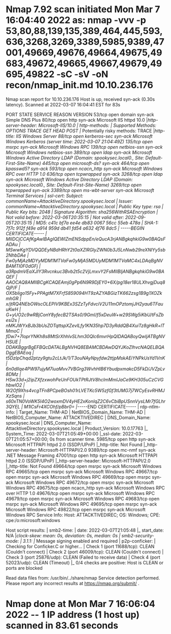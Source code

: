 # Nmap 7.92 scan initiated Mon Mar  7 16:04:40 2022 as: nmap -vvv -p 53,80,88,139,135,389,464,445,593,636,3268,3269,3389,5985,9389,47001,49669,49676,49664,49675,49683,49672,49665,49667,49679,49695,49822 -sC -sV -oN recon/nmap_init.md 10.10.236.176
Nmap scan report for 10.10.236.176
Host is up, received syn-ack (0.30s latency).
Scanned at 2022-03-07 16:04:41 EST for 83s

PORT      STATE SERVICE       REASON  VERSION
53/tcp    open  domain        syn-ack Simple DNS Plus
80/tcp    open  http          syn-ack Microsoft IIS httpd 10.0
|_http-server-header: Microsoft-IIS/10.0
| http-methods: 
|   Supported Methods: OPTIONS TRACE GET HEAD POST
|_  Potentially risky methods: TRACE
|_http-title: IIS Windows Server
88/tcp    open  kerberos-sec  syn-ack Microsoft Windows Kerberos (server time: 2022-03-07 21:04:49Z)
135/tcp   open  msrpc         syn-ack Microsoft Windows RPC
139/tcp   open  netbios-ssn   syn-ack Microsoft Windows netbios-ssn
389/tcp   open  ldap          syn-ack Microsoft Windows Active Directory LDAP (Domain: spookysec.local0., Site: Default-First-Site-Name)
445/tcp   open  microsoft-ds? syn-ack
464/tcp   open  kpasswd5?     syn-ack
593/tcp   open  ncacn_http    syn-ack Microsoft Windows RPC over HTTP 1.0
636/tcp   open  tcpwrapped    syn-ack
3268/tcp  open  ldap          syn-ack Microsoft Windows Active Directory LDAP (Domain: spookysec.local0., Site: Default-First-Site-Name)
3269/tcp  open  tcpwrapped    syn-ack
3389/tcp  open  ms-wbt-server syn-ack Microsoft Terminal Services
| ssl-cert: Subject: commonName=AttacktiveDirectory.spookysec.local
| Issuer: commonName=AttacktiveDirectory.spookysec.local
| Public Key type: rsa
| Public Key bits: 2048
| Signature Algorithm: sha256WithRSAEncryption
| Not valid before: 2022-03-06T20:35:15
| Not valid after:  2022-09-05T20:35:15
| MD5:   c41c bf7a ee4e db83 0067 56cc 55eb 478a
| SHA-1: 7f7c 912f f49e a914 959d db41 fd54 a632 4f76 8dc5
| -----BEGIN CERTIFICATE-----
| MIIDCjCCAfKgAwIBAgIQEWlZmENSdppEn/eQucA3rjANBgkqhkiG9w0BAQsFADAu
| MSwwKgYDVQQDEyNBdHRhY2t0aXZlRGlyZWN0b3J5LnNwb29reXNlYy5sb2NhbDAe
| Fw0yMjAzMDYyMDM1MTVaFw0yMjA5MDUyMDM1MTVaMC4xLDAqBgNVBAMTI0F0dGFj
| a3RpdmVEaXJlY3Rvcnkuc3Bvb2t5c2VjLmxvY2FsMIIBIjANBgkqhkiG9w0BAQEF
| AAOCAQ8AMIIBCgKCAQEAmj0gPp6N9R9DjEY0+6X/pg18er18ULXhvgjDuq8QjP/F
| OX5bligo15Fy+PPAgtM7XFrfS859094HT9zAZYABGizTK662zsg1B9g1XOZkmhGR
| x/jtRQ4NEbOWscOLEPIV9KBEx3SZzTyFdvciV2U11mOPztomjJH2yau6TFauuKwH
| G+yUO2c9wRBjConY8yfecB2TSAs0/9GmI/f5xDeuW+w29SWg5iKbU/tFsZbesi2s
| nMKJWYxBJb3bUsZOTqttspXZevlLfy1KN35hp7D3yRddQB4XuiTz8gHkR+lTMmoC
| fDw7+7loprYNKh8s8MtSrXhhlvSLhm30Qlc6mvrHpQIDAQABoyQwIjATBgNVHSUE
| DDAKBggrBgEFBQcDATALBgNVHQ8EBAMCBDAwDQYJKoZIhvcNAQELBQADggEBAEoq
| t5DzIpChqd2ptzy9gtu2cLtJk/1/T3ouNAyNpyfdw2ttjpMskAEiYNPkUsYd1VnK
| 6n0dIlqe4PW97ujyM7iuaMvv7VBGrg3WvhHIB6YbudpxmakcD5FkD/JVZpLv8DMz
| HSw33d+j2ipZXfzxwohPeUnFOUkTPtRJtV8hcImMmIJaCe9KH305uCzCVGhbwlO2
| W2Of9Xhs4vcgTFn8PCpeBOsh01rLVETKc5W5zfGf3tUMG7j7WCyEsvRHMJXzSqns
| s60xTN0VoWK5I4O2woxmDV4yHE2xKonIqZ2C6vCbiBpUSnnVysLMr7fGLhr3QYEL
| M1lCsFr4XCOhf/pBbr0=
|_-----END CERTIFICATE-----
| rdp-ntlm-info: 
|   Target_Name: THM-AD
|   NetBIOS_Domain_Name: THM-AD
|   NetBIOS_Computer_Name: ATTACKTIVEDIREC
|   DNS_Domain_Name: spookysec.local
|   DNS_Computer_Name: AttacktiveDirectory.spookysec.local
|   Product_Version: 10.0.17763
|_  System_Time: 2022-03-07T21:05:49+00:00
|_ssl-date: 2022-03-07T21:05:57+00:00; 0s from scanner time.
5985/tcp  open  http          syn-ack Microsoft HTTPAPI httpd 2.0 (SSDP/UPnP)
|_http-title: Not Found
|_http-server-header: Microsoft-HTTPAPI/2.0
9389/tcp  open  mc-nmf        syn-ack .NET Message Framing
47001/tcp open  http          syn-ack Microsoft HTTPAPI httpd 2.0 (SSDP/UPnP)
|_http-server-header: Microsoft-HTTPAPI/2.0
|_http-title: Not Found
49664/tcp open  msrpc         syn-ack Microsoft Windows RPC
49665/tcp open  msrpc         syn-ack Microsoft Windows RPC
49667/tcp open  msrpc         syn-ack Microsoft Windows RPC
49669/tcp open  msrpc         syn-ack Microsoft Windows RPC
49672/tcp open  msrpc         syn-ack Microsoft Windows RPC
49675/tcp open  ncacn_http    syn-ack Microsoft Windows RPC over HTTP 1.0
49676/tcp open  msrpc         syn-ack Microsoft Windows RPC
49679/tcp open  msrpc         syn-ack Microsoft Windows RPC
49683/tcp open  msrpc         syn-ack Microsoft Windows RPC
49695/tcp open  msrpc         syn-ack Microsoft Windows RPC
49822/tcp open  msrpc         syn-ack Microsoft Windows RPC
Service Info: Host: ATTACKTIVEDIREC; OS: Windows; CPE: cpe:/o:microsoft:windows

Host script results:
| smb2-time: 
|   date: 2022-03-07T21:05:48
|_  start_date: N/A
|_clock-skew: mean: 0s, deviation: 0s, median: 0s
| smb2-security-mode: 
|   3.1.1: 
|_    Message signing enabled and required
| p2p-conficker: 
|   Checking for Conficker.C or higher...
|   Check 1 (port 11688/tcp): CLEAN (Couldn't connect)
|   Check 2 (port 46009/tcp): CLEAN (Couldn't connect)
|   Check 3 (port 25876/udp): CLEAN (Failed to receive data)
|   Check 4 (port 52023/udp): CLEAN (Timeout)
|_  0/4 checks are positive: Host is CLEAN or ports are blocked

Read data files from: /usr/bin/../share/nmap
Service detection performed. Please report any incorrect results at https://nmap.org/submit/ .
# Nmap done at Mon Mar  7 16:06:04 2022 -- 1 IP address (1 host up) scanned in 83.61 seconds
